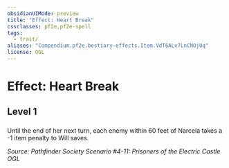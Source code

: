 ```yaml
---
obsidianUIMode: preview
title: "Effect: Heart Break"
cssclasses: pf2e,pf2e-spell
tags:
  - trait/
aliases: "Compendium.pf2e.bestiary-effects.Item.VdT6ALv7LnCNOjUq"
license: OGL
---
```

# Effect: Heart Break
## Level 1
### 






Until the end of her next turn, each enemy within 60 feet of Narcela takes a -1 item penalty to Will saves.

*Source: Pathfinder Society Scenario #4-11: Prisoners of the Electric Castle*
*OGL*
